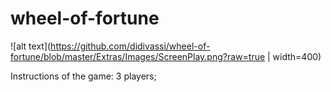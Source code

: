 # wheel-of-fortune

![alt text](https://github.com/didivassi/wheel-of-fortune/blob/master/Extras/Images/ScreenPlay.png?raw=true | width=400)

Instructions of the game:
    3 players;
    
